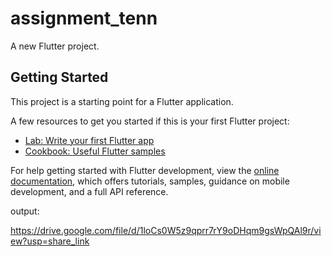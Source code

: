 # assignment_tenn

A new Flutter project.

## Getting Started

This project is a starting point for a Flutter application.

A few resources to get you started if this is your first Flutter project:

- [Lab: Write your first Flutter app](https://docs.flutter.dev/get-started/codelab)
- [Cookbook: Useful Flutter samples](https://docs.flutter.dev/cookbook)

For help getting started with Flutter development, view the
[online documentation](https://docs.flutter.dev/), which offers tutorials,
samples, guidance on mobile development, and a full API reference.


output:

https://drive.google.com/file/d/1loCs0W5z9qprr7rY9oDHqm9gsWpQAl9r/view?usp=share_link
